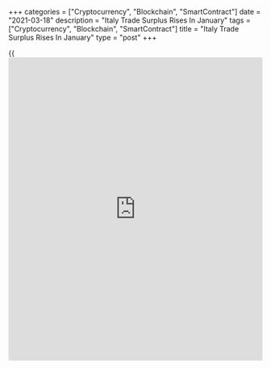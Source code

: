 +++
categories = ["Cryptocurrency", "Blockchain", "SmartContract"]
date = "2021-03-18"
description = "Italy Trade Surplus Rises In January"
tags = ["Cryptocurrency", "Blockchain", "SmartContract"]
title = "Italy Trade Surplus Rises In January"
type = "post"
+++

{{<iframe id="large-banner" src="https://www.bounty.group/#slide=7.0" width="100%" height="600" scrolling="no" style="border: 0px solid rgb(216, 221, 230); border-radius: 3px;">}}

Italy's trade surplus increased in January, data from the statistical
office Istat showed on Thursday.

The trade surplus rose to EUR 1.587 billion in January from EUR 0.534
billion in the same period last year. In December, the trade surplus was
EUR 6.856 billion.

Exports declined 8.5 percent year-on-year in January, after a 3.3
percent rise in December.

On an annual basis, imports fell 11.6 percent in January, following an
1.7 percent decrease in the preceding month.

On a monthly basis, exports increased 2.3 percent and imports rose 1.2
percent in January.

For comments and feedback [contact](https://www.playgroundfx.com/contact/): editorial@rtt[news](https://www.letsplayfx.com/blog/forex-news-website/).com

[Economic News][1]

 **What parts of the world are seeing the best (and worst) economic
performances lately? Click[here][2] to check out our [Econ Scorecard][2]
and find out! See up-to-the-moment [ranking](https://www.playgroundfx.com/blog/crypto-exchange-ranking/)s for the best and worst
performers in [GDP][3], [unemployment rate][4], [inflation][5] and much
more.**

   1. www.rtt[news](https://www.letsplayfx.com/blog/forex-news-website/).com/Content/EconomicNews.aspx
   2. www.rtt[news](https://www.letsplayfx.com/blog/forex-news-website/).com/economic-scorecard/world-rank/PPI/highest-performance.aspx
   3. www.rtt[news](https://www.letsplayfx.com/blog/forex-news-website/).com/economic-scorecard/world-rank/GDP/highest-performance.aspx
   4. www.rtt[news](https://www.letsplayfx.com/blog/forex-news-website/).com/economic-scorecard/world-rank/unemployment-rate/lowest-performance.aspx
   5. www.rtt[news](https://www.letsplayfx.com/blog/forex-news-website/).com/economic-scorecard/world-rank/CPI/highest-performance.aspx